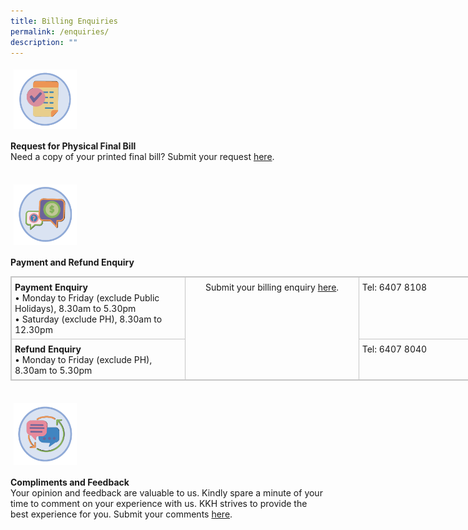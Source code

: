 ```yaml
---
title: Billing Enquiries
permalink: /enquiries/
description: ""
---
```

<img src="images/final-bill.png" style="-webkit-tap-highlight-; vertical-align: middle; max-width: 20%; margin: 5px;">

**Request for Physical Final Bill**<br>
Need a copy of your printed final bill? Submit your request [here](https://form.gov.sg/61765cb2f16712001311a0bb).

<br>
 <img src="images/payment enquiry.png" style="vertical-align: middle; max-width: 20%; margin: 5px;">
 
**Payment and Refund Enquiry**

<table align="center" style="border: 1px solid rgb(198, 198, 198); width: 835.231px;"><tbody>
	<tr>
		<td style="padding: 7px 5px 6px; vertical-align: top; border: 1px solid rgb(198, 198, 198); width: 281px;">
			​<b>Payment Enquiry</b><br>
			• Monday to Friday (exclude Public Holidays), 8.30am to 5.30pm<br>
			• Saturday (exclude PH), 8.30am to 12.30pm<br>
		</td>
		<td rowspan="2" style="padding: 7px 5px 6px; vertical-align: top; border: 1px solid rgb(198, 198, 198); width: 281px; text-align: center;">Submit your billing enquiry <a href="https://form.gov.sg/607e5be8145bfa00122931bd">here</a>.
		</td>
		<td style="padding: 7px 5px 6px; vertical-align: top; border: 1px solid rgb(198, 198, 198); width: 281px;">
			​Tel: 6407 8108</td>
	</tr>
	<tr>
		<td style="padding: 7px 5px 6px; vertical-align: top; border: 1px solid rgb(198, 198, 198);">
			​<b>Refund Enquiry</b>
			<br>
			• Monday to Friday (exclude PH), 8.30am to 5.30pm
		</td>
		<td style="padding: 7px 5px 6px; vertical-align: top; border: 1px solid rgb(198, 198, 198);">
			Tel: 6407 8040
		</td></tr></tbody></table>

<br>
 <img src="images/feedback.png" style="-webkit-tap-highlight-; vertical-align: middle; max-width: 20%; margin: 5px;">
 
**Compliments and Feedback**
<br>Your opinion and feedback are valuable to us. Kindly spare a minute of your time to comment on your experience with us. KKH strives to provide the best experience for you. Submit your comments [here](https://form.gov.sg/5ee64839c874b200134f59d2).